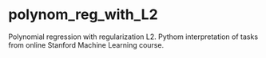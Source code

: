 # polynom_reg_with_L2
Polynomial regression with regularization L2. 
Pythom interpretation of tasks from online Stanford Machine Learning course.
